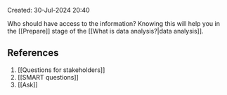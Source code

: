 Created: 30-Jul-2024 20:40

Who should have access to the information? Knowing this will help you in the [[Prepare]] stage of the [[What is data analysis?|data analysis]].
## References
1. [[Questions for stakeholders]]
2. [[SMART questions]]
3. [[Ask]]
